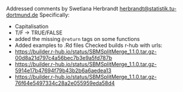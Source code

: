 Addressed comments by Swetlana Herbrandt <herbrandt@statistik.tu-dortmund.de>
Specifically:
- Capitalisation
- T/F -> TRUE/FALSE
- added the missing `@return` tags on some functions
- Added examples to .Rd files
Checked builds r-hub with urls:
- https://builder.r-hub.io/status/SBMSplitMerge_1.1.0.tar.gz-00d8a21d797c4a56bec7b3e9a5fd787b
- https://builder.r-hub.io/status/SBMSplitMerge_1.1.0.tar.gz-5914e17b47694f79b43b2b6a6aedea13
- https://builder.r-hub.io/status/SBMSplitMerge_1.1.0.tar.gz-76f64e5497334c28a2e055959eda58d4
